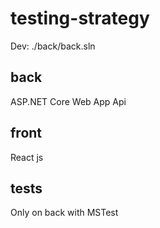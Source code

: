 # testing-strategy

Dev: ./back/back.sln

## back
ASP.NET Core Web App Api

## front
React js

## tests
Only on back with MSTest
